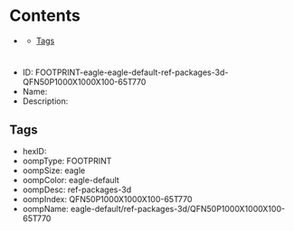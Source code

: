 



Contents
========

* [](#)
	* [Tags](#tags)

# 

- ID: FOOTPRINT-eagle-eagle-default-ref-packages-3d-QFN50P1000X1000X100-65T770
- Name: 
- Description: 

## Tags

- hexID: 
- oompType: FOOTPRINT
- oompSize: eagle
- oompColor: eagle-default
- oompDesc: ref-packages-3d
- oompIndex: QFN50P1000X1000X100-65T770
- oompName: eagle-default/ref-packages-3d/QFN50P1000X1000X100-65T770
